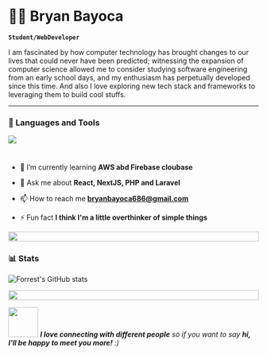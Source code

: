 # 🏄‍♂️ Bryan Bayoca

**`Student/WebDeveloper`**

I am fascinated by how computer technology has brought changes to our lives that could never have been predicted; witnessing the expansion of computer science allowed me to consider studying software engineering from an early school days, and my enthusiasm has perpetually developed since this time. And also I love exploring new tech stack and frameworks to leveraging them to build cool stuffs. 

---
### 🧰 Languages and Tools
<img src="https://skillicons.dev/icons?i=php,ts,js,react,nextjs,redux,tailwind,laravel,express,mongodb,mysql,postgresql,github,vscode" />

#

- 🌱 I’m currently learning **AWS abd Firebase cloubase**

- 💬 Ask me about **React, NextJS, PHP and Laravel**

- 📫 How to reach me **bryanbayoca686@gmail.com**

- ⚡ Fun fact **I think I'm a little overthinker of simple things**


<img src="https://i.imgur.com/dBaSKWF.gif" height="20" width="100%">



### 📊 Stats
  
![Forrest's GitHub stats](https://github-readme-stats.vercel.app/api?username=binayoca686&show_icons=true&theme=gruvbox)
  



<img src="https://i.imgur.com/dBaSKWF.gif" height="20" width="100%">

<img src="https://media.giphy.com/media/LnQjpWaON8nhr21vNW/giphy.gif" width="60"> <em><b>I love connecting with different people</b> so if you want to say <b>hi, I'll be happy to meet you more!</b> :)</em>

